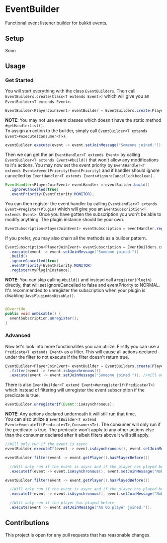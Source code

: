 # EventBuilder
Functional event listener builder for bukkit events.

## Setup
Soon

## Usage

### Get Started
You will start everything with the class `EventBuilders`.
Then call `EventBuilders.create(Class<T extends Event>)` which will give you an `EventBuilder<T extends Event>`.

```java
EventBuilder<PlayerJoinEvent> eventBuilder = EventBuilders.create(PlayerJoinEvent.class);
```

**NOTE**: You may not use event classes which doesn't have the static method `#getHandlerList()`.
<br>
To assign an action to the builder, simply call `EventBuilder<T extends Event>#execute(Consumer<T>)`.

```java
eventBuilder.execute(event -> event.setJoinMessage("Someone joined."));
```

Then we can get the an `EventHandler<T extends Event>` by calling `EventBuilder<T extends Event>#build()` that won't allow any modifications to it's actions.
You may now set the event priority by `EventHandler<T extends Event>#eventPriority(EventPriority)` 
and if handler should ignore cancelled by `EventHandler<T extends Event>#ignoreCancelled(boolean)`.

```java
EventHandler<PlayerJoinEvent> eventHandler = eventBuilder.build()
  .ignoreCancelled(true)
  .eventPriority(EventPriority.MONITOR);
```

You can then register the event handler by calling `EventHandler<T extends Event>#register(Plugin)` which will give you an `EventSubscription<T extends Event>`.
Once you have gotten the subscription you won't be able to modify anything. The plugin instance should be your own.

```java
EventSubscription<PlayerJoinEvent> eventSubscription = eventHandler.register(myPluginInstance);
```

If you prefer, you may also chain all the methods as a builder pattern.

```java
EventSubscription<PlayerJoinEvent> eventSubscription = EventBuilders.create(PlayerJoinEvent.class)
  .execute(event -> event.setJoinMessage("Someone joined."))
  .build()
  .ignoreCancelled(true)
  .eventPriority(EventPriority.MONITOR)
  .register(myPluginInstance);
```

**NOTE**: You can skip calling `#build()` and instead call `#register(Plugin)` directly, 
that will set ignoreCancelled to false and eventPriority to NORMAL.
<br>
It's recommended to unregister the subscription when your plugin is disabling `JavaPlugin#onDisable()`.

```java

@Override
public void onDisable() {
  eventSubscription.unregister();
}

```

### Advanced
Now let's look into more functionalites you can utilize.
Firstly you can use a `Predicate<T extends Event>` as a filter.
This will cause all actions declared under the filter to not execute if the filter doesn't return true.

```java
EventBuilder<PlayerJoinEvent> eventBuilder = EventBuilders.create(PlayerJoinEvent.class)
  .filter(event -> !event.isAsynchronous())
  .execute(event -> event.setJoinMessage("Someone joined.")); //Will only run if the event isn't async
```

There is also `EventBuilder<T extend Event>#unregisterIf(Predicate<T>)` which instead of filtering will unregister the event subscription if the predicate is true.

```java
eventBuilder.unregisterIf(Event::isAsynchronous);
```

**NOTE**: Any actions declared underneath it will still run that time.
<br>
You can also utilize a `EventBuilder<T extend Event>#executeIf(Predicate<T>,Consumer<T>)`.
The consumer will only run if the predicate is true. The predicate won't apply to any other actions else than the consumer declared after it 
albeit filters above it will still apply.

```java
//Will only run if the event is async
eventBuilder.executeIf(event -> event.isAsynchronous(), event.setJoinMessage("Nobody joined."));
```

```java
eventBuilder.filter(event -> event.getPlayer().hasPlayerBefore())

  //Will only run if the event is async and if the player has played before
  .executeIf(event -> event.isAsynchronous(), event.setJoinMessage("Nobody joined."));
```

```java
eventBuilder.filter(event -> event.getPlayer().hasPlayedBefore())

  //Will only run if the event is async and if the player has played before
  .executeIf(event -> event.isAsynchronous(), event.setJoinMessage("Nobody joined."));

  //Will only run if the player has played before
  .execute(event -> event.setJoinMessage("An OG player joined."));
```

## Contributions
This project is open for any pull requests that has reasonable changes. 
